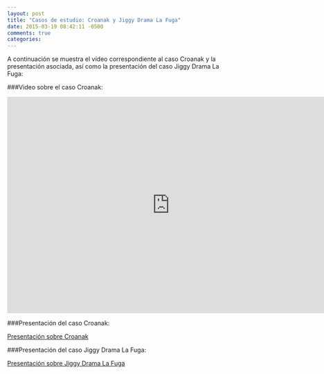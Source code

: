 ```yaml
---
layout: post
title: "Casos de estudio: Croanak y Jiggy Drama La Fuga"
date: 2015-03-19 08:42:11 -0500
comments: true
categories: 
---
```

A continuación se muestra el vídeo correspondiente al caso Croanak y la presentación asociada, así como la presentación del caso Jiggy Drama La Fuga:
<!--more-->

###Video sobre el caso Croanak:
<iframe width="750" height="500" src="https://www.youtube.com/embed/DLjJvkEkknc" frameborder="0" allowfullscreen></iframe>

###Presentación del caso Croanak:

[Presentación sobre Croanak](http://videojuegosun.github.io/casoCroanak/#/1)


###Presentación del caso Jiggy Drama La Fuga:

[Presentación sobre Jiggy Drama La Fuga](http://franchescomora.github.io/casoJiggy/#/1)